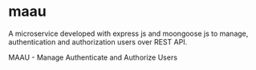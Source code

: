 # maau
A microservice developed with express js and moongoose js to manage, authentication and authorization users over REST API.

MAAU - Manage Authenticate and Authorize Users

